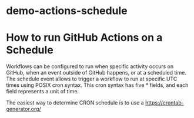 # demo-actions-schedule

# How to run GitHub Actions on a Schedule

Workflows can be configured to run when specific activity occurs on GitHub, when an event outside of GitHub happens, or at a scheduled time. The schedule event allows to trigger a workflow to run at specific UTC times using POSIX cron syntax. 
This cron syntax has five * fields, and each field represents a unit of time.

The easiest way to determine CRON schedule is to use a https://crontab-generator.org/
